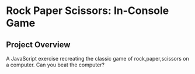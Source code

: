 # Rock Paper Scissors: In-Console Game

## Project Overview
A JavaScript exercise recreating the classic game of rock,paper,scissors on a computer. Can you beat the computer? 
